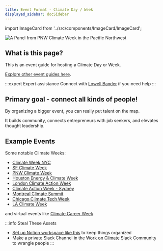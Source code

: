 ```yaml
---
title: Event Format - Climate Day / Week
displayed_sidebar: docSidebar
---
```

import ImageCard from '../src/components/ImageCard/ImageCard';

![A Panel from PNW Climate Week in the Pacific Northwest](/img/pnw-climate-week-event.png)

## What is this page?

This is an event guide for hosting a Climate Day or Week.

[Explore other event guides here](event-guide).


:::expert Expert assistance
Connect with [Lowell Bander](https://linkedin.com/in/lowellbander) if you need help
:::

## Primary goal - connect all kinds of people!

By organizing a bigger event, you can really put talent on the map.

It builds community, connects entrepreneurs with job seekers, and elevates thought leadership.

## Example Events

Some notable Climate Weeks:

- [Climate Week NYC](https://www.climateweeknyc.org/)
- [SF Climate Week](https://www.sfclimateweek.org/)
- [PNW Climate Week](https://www.pnwclimateweek.org/)
- [Houston Energy & Climate Week](https://climateweekhouston.com/)
- [London Climate Action Week](https://www.londonclimateactionweek.org/)
- [Climate Action Week - Sydney](https://www.caw.sydney)
- [Montreal Climate Summit](https://sommetclimatmtl.com/)
- [Chicago Climate Tech Week](https://gotechchicago.com/climateweek/)
- [LA Climate Week](https://laclimateweek.com/)

and virtual events like [Climate Career Week](https://www.climatecareerweek.org/)

:::info Steal These Assets
- [Set up Notion workspace like this](https://www.notion.so/native/seattleclimatetech/PNW-Climate-Week-2024-49f06d99a199415fb8a3b955bb42efbe) to keep things organized
- Make a private Slack Channel in the [Work on Climate](https://workonclimate.org) Slack Community to wrangle people 
:::
